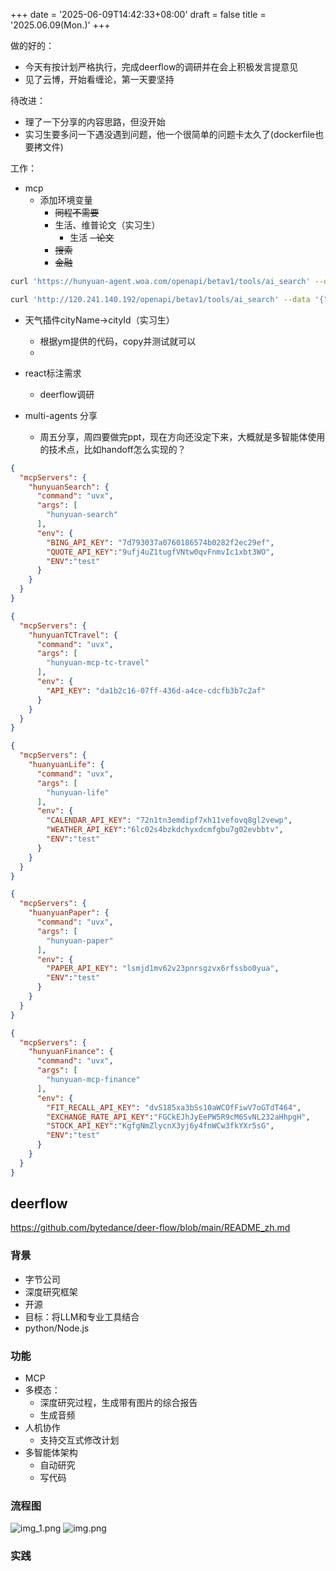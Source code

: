 +++
date = '2025-06-09T14:42:33+08:00'
draft = false
title = '2025.06.09(Mon.)'
+++

做的好的：
- 今天有按计划严格执行，完成deerflow的调研并在会上积极发言提意见
- 见了云博，开始看缠论，第一天要坚持

待改进：
- 理了一下分享的内容思路，但没开始
- 实习生要多问一下遇没遇到问题，他一个很简单的问题卡太久了(dockerfile也要拷文件)

<!--more-->


工作：
- mcp 
  - 添加环境变量
    - ~~同程不需要~~
    - 生活、维普论文（实习生）
      - 生活
      ~~- 论文~~
    - ~~搜索~~
    - ~~金融~~
```bash
curl 'https://hunyuan-agent.woa.com/openapi/betav1/tools/ai_search' --data '{"query_list":["马云"]}'  -H "Authorization: Bearer 7d793037a0760186574b0282f2ec29ef"

curl 'http://120.241.140.192/openapi/betav1/tools/ai_search' --data '{"query_list":["马云"]}'  -H "Authorization: Bearer 7d793037a0760186574b0282f2ec29ef"
```
  - 天气插件cityName->cityId（实习生）
    - 根据ym提供的代码，copy并测试就可以
    - 
- react标注需求
  - deerflow调研

- multi-agents 分享
  - 周五分享，周四要做完ppt，现在方向还没定下来，大概就是多智能体使用的技术点，比如handoff怎么实现的？



```json
{
  "mcpServers": {
    "hunyuanSearch": {
      "command": "uvx",
      "args": [
        "hunyuan-search"
      ],
      "env": {
        "BING_API_KEY": "7d793037a0760186574b0282f2ec29ef",
        "QUOTE_API_KEY":"9ufj4uZ1tugfVNtw0qvFnmvIc1xbt3WO",
        "ENV":"test"
      }
    }
  }
}
```

```json
{
  "mcpServers": {
    "hunyuanTCTravel": {
      "command": "uvx",
      "args": [
        "hunyuan-mcp-tc-travel"
      ],
      "env": {
        "API_KEY": "da1b2c16-07ff-436d-a4ce-cdcfb3b7c2af"
      }
    }
  }
}
```

```json
{
  "mcpServers": {
    "huanyuanLife": {
      "command": "uvx",
      "args": [
        "hunyuan-life"
      ],
      "env": {
        "CALENDAR_API_KEY": "72n1tn3emdipf7xh11vefovq8gl2vewp",
        "WEATHER_API_KEY":"6lc02s4bzkdchyxdcmfgbu7g02evbbtv",
        "ENV":"test"
      }
    }
  }
}
```

```json
{
  "mcpServers": {
    "huanyuanPaper": {
      "command": "uvx",
      "args": [
        "hunyuan-paper"
      ],
      "env": {
        "PAPER_API_KEY": "lsmjd1mv62v23pnrsgzvx6rfssbo0yua",
        "ENV":"test"
      }
    }
  }
}
```

```json
{
  "mcpServers": {
    "hunyuanFinance": {
      "command": "uvx",
      "args": [
        "hunyuan-mcp-finance"
      ],
      "env": {
        "FIT_RECALL_API_KEY": "dvS185xa3bSs10aWCOfFiwV7oGTdT464",
        "EXCHANGE_RATE_API_KEY":"FGCkEJhJyEePW5R9cM6SvNL232aHhpgH",
        "STOCK_API_KEY":"KgfgNmZlycnX3yj6y4fnWCw3fkYXr5sG",
        "ENV":"test"
      }
    }
  }
}
```

## deerflow
https://github.com/bytedance/deer-flow/blob/main/README_zh.md

### 背景
- 字节公司
- 深度研究框架
- 开源
- 目标：将LLM和专业工具结合
- python/Node.js
### 功能
- MCP
- 多模态：
  - 深度研究过程，生成带有图片的综合报告
  - 生成音频
- 人机协作
  - 支持交互式修改计划
- 多智能体架构
  - 自动研究
  - 写代码

### 流程图
![img_1.png](/images/essay/img_1.png)
![img.png](/img/img.png)

### 实践


